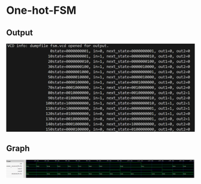 # One-hot-FSM

<h2>Output</h2>
<img src="Screenshot 2025-07-21 192241.png">
<h2>Graph</h2>
<img src="Screenshot 2025-07-21 192413.png">
